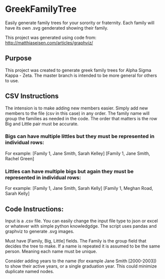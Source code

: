 # GreekFamilyTree
Easily generate family trees for your sorority or fraternity. Each family will have its own .svg genderated showing their family. 

This project was generated using code from: http://matthiaseisen.com/articles/graphviz/

## Purpose
This project was created to generate greek family trees for Alpha Sigma Kappa - Zeta. The master branch is intended to be more general for others to use. 

## CSV Instructions
The intension is to make adding new members easier. 
Simply add new members to the file (csv in this case) in any order. The family name will group the families as needed in the code. The order that matters is the row Big and Little pair must be accurate. 

### Bigs can have multiple littles but they must be represented in individual rows:
For example:
[Family 1, Jane Smith, Sarah Kelley]
[Family 1, Jane Smith, Rachel Green]

### Littles can have multiple bigs but again they must be represented in individual rows:
For example:
[Family 1, Jane Smith, Sarah Kelly]
[Family 1, Meghan Road, Sarah Kelly]

## Code Instructions:
Input is a .csv file. You can easily change the input file type to json or excel or whatever with simple python knowledgdge. The script uses pandas and graphviz to generate .svg images. 

Must have [Family, Big, Little] fields. The Family is the group field that decides the tree to make. If a name is repeated it is assumed to be the same person. Meaning each name must be unique. 

Consider adding years to the name (for example Jane Smith [2000-2003]) to show their active years, or a single graduation year. This could minimize duplicate named nodes. 
